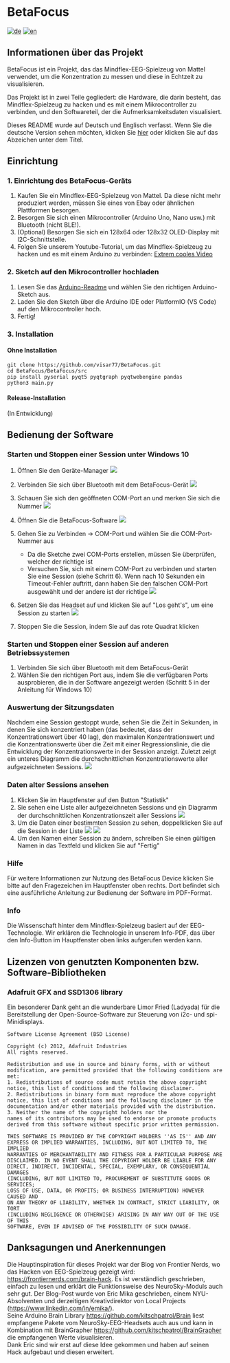# BetaFocus
[![de](https://img.shields.io/badge/lang-de-red.svg)](https://github.com/visar77/BetaFocus/blob/main/README.de.md)
[![en](https://img.shields.io/badge/lang-en-red.svg)](https://github.com/visar77/BetaFocus/blob/main/README.md)

## Informationen über das Projekt
BetaFocus ist ein Projekt, das das Mindflex-EEG-Spielzeug von Mattel verwendet, um die Konzentration zu messen und diese in Echtzeit zu visualisieren.

Das Projekt ist in zwei Teile gegliedert:
die Hardware, die darin besteht, das Mindflex-Spielzeug zu hacken und es mit einem Mikrocontroller zu verbinden, und den Softwareteil, der die Aufmerksamkeitsdaten visualisiert.

Dieses README wurde auf Deutsch und Englisch verfasst. Wenn Sie die deutsche Version sehen möchten, klicken Sie [hier](https://github.com/visar77/BetaFocus/blob/main/README.de.md) oder klicken Sie auf das Abzeichen unter dem Titel.

## Einrichtung
### 1. Einrichtung des BetaFocus-Geräts
1. Kaufen Sie ein Mindflex-EEG-Spielzeug von Mattel. Da diese nicht mehr produziert werden, müssen Sie eines von Ebay oder ähnlichen Plattformen besorgen.
2. Besorgen Sie sich einen Mikrocontroller (Arduino Uno, Nano usw.) mit Bluetooth (nicht BLE!).
3. (Optional) Besorgen Sie sich ein 128x64 oder 128x32 OLED-Display mit I2C-Schnittstelle.
4. Folgen Sie unserem Youtube-Tutorial, um das Mindflex-Spielzeug zu hacken und es mit einem Arduino zu verbinden: [Extrem cooles Video](https://youtube.com/HeGSPaNe2Dc)

### 2. Sketch auf den Mikrocontroller hochladen
1. Lesen Sie das [Arduino-Readme](https://github.com/visar77/BetaFocus/blob/main/Arduino%20Sketches/README.md) und wählen Sie den richtigen Arduino-Sketch aus.
2. Laden Sie den Sketch über die Arduino IDE oder PlatformIO (VS Code) auf den Mikrocontroller hoch.
3. Fertig!

### 3. Installation
#### Ohne Installation
```shell
git clone https://github.com/visar77/BetaFocus.git
cd BetaFocus/BetaFocus/src
pip install pyserial pyqt5 pyqtgraph pyqtwebengine pandas 
python3 main.py
```

#### Release-Installation
(In Entwicklung)

## Bedienung der Software
### Starten und Stoppen einer Session unter Windows 10
1. Öffnen Sie den Geräte-Manager ![](Images/device_manager_before.png)
2. Verbinden Sie sich über Bluetooth mit dem BetaFocus-Gerät ![](Images/connect_bluetooth.png)
3. Schauen Sie sich den geöffneten COM-Port an und merken Sie sich die Nummer ![](Images/device_manager_after.png)
4. Öffnen Sie die BetaFocus-Software ![](Images/main_connect.png)
5. Gehen Sie zu Verbinden -> COM-Port und wählen Sie die COM-Port-Nummer aus

   - Da die Sketche zwei COM-Ports erstellen, müssen Sie überprüfen, welcher der richtige ist
   - Versuchen Sie, sich mit einem COM-Port zu verbinden und starten Sie eine Session (siehe Schritt 6). Wenn nach 10 Sekunden ein Timeout-Fehler auftritt, dann haben Sie den falschen COM-Port ausgewählt und der andere ist der richtige
   ![](Images/select_right_port.png)
6. Setzen Sie das Headset auf und klicken Sie auf "Los geht's", um eine Session zu starten
   ![](Images/session_being_taken.png)
7. Stoppen Sie die Session, indem Sie auf das rote Quadrat klicken

### Starten und Stoppen einer Session auf anderen Betriebssystemen
1. Verbinden Sie sich über Bluetooth mit dem BetaFocus-Gerät
2. Wählen Sie den richtigen Port aus, indem Sie die verfügbaren Ports ausprobieren, die in der Software angezeigt werden (Schritt 5 in der Anleitung für Windows 10)

### Auswertung der Sitzungsdaten
Nachdem eine Session gestoppt wurde, sehen Sie die Zeit in Sekunden, in denen Sie sich konzentriert haben (das bedeutet, dass der Konzentrationswert über 40 lag), den maximalen Konzentrationswert und die Konzentrationswerte über die Zeit mit einer Regressionslinie, die die Entwicklung der Konzentrationswerte in der Session anzeigt.
Zuletzt zeigt ein unteres Diagramm die durchschnittlichen Konzentrationswerte aller aufgezeichneten Sessions.
   ![](Images/evaluation.png)

### Daten alter Sessions ansehen
1. Klicken Sie im Hauptfenster auf den Button "Statistik"
2. Sie sehen eine Liste aller aufgezeichneten Sessions und ein Diagramm der durchschnittlichen Konzentrationszeit aller Sessions ![](Images/archive.png)
3. Um die Daten einer bestimmten Session zu sehen, doppelklicken Sie auf die Session in der Liste ![](Images/archive_select.png) ![](Images/evaluation_archive.png)
4. Um den Namen einer Session zu ändern, schreiben Sie einen gültigen Namen in das Textfeld und klicken Sie auf "Fertig"

### Hilfe
Für weitere Informationen zur Nutzung des BetaFocus Device klicken Sie bitte auf den Fragezeichen im Hauptfenster oben rechts. Dort befindet sich eine ausführliche Anleitung zur Bedienung der Software im PDF-Format.
### Info
Die Wissenschaft hinter dem Mindflex-Spielzeug basiert auf der EEG-Technologie. Wir erklären die Technologie in unserem Info-PDF, das über den Info-Button im Hauptfenster oben links aufgerufen werden kann.

## Lizenzen von genutzten Komponenten bzw. Software-Bibliotheken
### Adafruit GFX and SSD1306 library
Ein besonderer Dank geht an die wunderbare Limor Fried (Ladyada) für die Bereitstellung der Open-Source-Software zur Steuerung von i2c- und spi-Minidisplays.
```
Software License Agreement (BSD License)

Copyright (c) 2012, Adafruit Industries
All rights reserved.

Redistribution and use in source and binary forms, with or without
modification, are permitted provided that the following conditions are met:
1. Redistributions of source code must retain the above copyright
notice, this list of conditions and the following disclaimer.
2. Redistributions in binary form must reproduce the above copyright
notice, this list of conditions and the following disclaimer in the
documentation and/or other materials provided with the distribution.
3. Neither the name of the copyright holders nor the
names of its contributors may be used to endorse or promote products
derived from this software without specific prior written permission.

THIS SOFTWARE IS PROVIDED BY THE COPYRIGHT HOLDERS ''AS IS'' AND ANY
EXPRESS OR IMPLIED WARRANTIES, INCLUDING, BUT NOT LIMITED TO, THE IMPLIED
WARRANTIES OF MERCHANTABILITY AND FITNESS FOR A PARTICULAR PURPOSE ARE
DISCLAIMED. IN NO EVENT SHALL THE COPYRIGHT HOLDER BE LIABLE FOR ANY
DIRECT, INDIRECT, INCIDENTAL, SPECIAL, EXEMPLARY, OR CONSEQUENTIAL DAMAGES
(INCLUDING, BUT NOT LIMITED TO, PROCUREMENT OF SUBSTITUTE GOODS OR SERVICES;
LOSS OF USE, DATA, OR PROFITS; OR BUSINESS INTERRUPTION) HOWEVER CAUSED AND
ON ANY THEORY OF LIABILITY, WHETHER IN CONTRACT, STRICT LIABILITY, OR TORT
(INCLUDING NEGLIGENCE OR OTHERWISE) ARISING IN ANY WAY OUT OF THE USE OF THIS
SOFTWARE, EVEN IF ADVISED OF THE POSSIBILITY OF SUCH DAMAGE.
```
## Danksagungen und Anerkennungen
Die Hauptinspiration für dieses Projekt war der Blog von Frontier Nerds, wo das Hacken von EEG-Spielzeug gezeigt wird: https://frontiernerds.com/brain-hack. 
Es ist verständlich geschrieben, einfach zu lesen und erklärt die Funktionsweise des NeuroSky-Moduls auch sehr gut.
Der Blog-Post wurde von Eric Mika geschrieben, einem NYU-Absolventen und derzeitigen Kreativdirektor von Local Projects (https://www.linkedin.com/in/emika/). <br>
Seine Arduino Brain Library https://github.com/kitschpatrol/Brain liest empfangene Pakete vom NeuroSky-EEG-Headsets auch aus und kann in Kombination mit BrainGrapher https://github.com/kitschpatrol/BrainGrapher die empfangenen Werte visualisieren. <br>
Dank Eric sind wir erst auf diese Idee gekommen und haben auf seinen Hack aufgebaut und diesen erweitert.